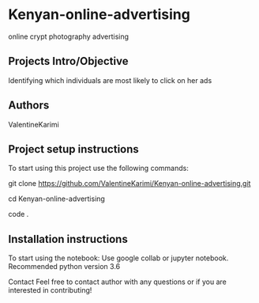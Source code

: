 # Kenyan-online-advertising
online crypt photography advertising




## Projects Intro/Objective

Identifying which individuals are most likely to click on her ads


## Authors

ValentineKarimi

## Project setup instructions

To start using this project use the following commands:

git clone https://github.com/ValentineKarimi/Kenyan-online-advertising.git

cd Kenyan-online-advertising

code .

## Installation instructions

To start using the notebook: Use google collab or jupyter notebook. Recommended python version 3.6

Contact Feel free to contact author with any questions or if you are interested in contributing!
